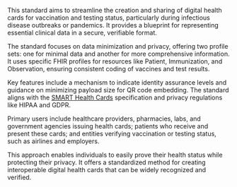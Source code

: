 This standard aims to streamline the creation and sharing of digital health cards for vaccination and testing status, particularly during infectious disease outbreaks or pandemics. It provides a blueprint for representing essential clinical data in a secure, verifiable format.

The standard focuses on data minimization and privacy, offering two profile sets: one for minimal data and another for more comprehensive information. It uses specific FHIR profiles for resources like Patient, Immunization, and Observation, ensuring consistent coding of vaccines and test results.

Key features include a mechanism to indicate identity assurance levels and guidance on minimizing payload size for QR code embedding. The standard aligns with the [SMART Health Cards](https://build.fhir.org/ig/HL7/hl7.fhir.uv.smart-health-cards-and-links) specification and privacy regulations like HIPAA and GDPR.

Primary users include healthcare providers, pharmacies, labs, and government agencies issuing health cards; patients who receive and present these cards; and entities verifying vaccination or testing status, such as airlines and employers.

This approach enables individuals to easily prove their health status while protecting their privacy. It offers a standardized method for creating interoperable digital health cards that can be widely recognized and verified.